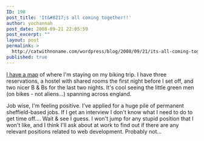 ```yaml
---
ID: 198
post_title: 'It&#8217;s all coming together!!'
author: yochannah
post_date: 2008-09-21 22:05:59
post_excerpt: ""
layout: post
permalink: >
  http://catwithnoname.com/wordpress/blog/2008/09/21/its-all-coming-together/
published: true
---
```

<a href="http://maps.google.co.uk/maps/ms?hl=en&ie=UTF8&msa=0&msid=106286149304644401199.00045754e8f300ea8c01c&t=h&z=9">I have a map</a> of where I'm staying on my biking trip. I have three reservations, a hostel with shared rooms the first night before I set off, and two nicer B & Bs for the last two nights.  It's cool seeing the little green men (on bikes - not aliens...) spanning across england.

Job wise, I'm feeling positive. I've applied for a huge pile of permanent sheffield-based jobs. If I get an interview I don't know what I need to do to get time off.... Wait & see I guess. I won't jump for any stupid position that I won't like, and I think I'll ask about at work to find out if there are any relevant positions related to web development. Probably not...